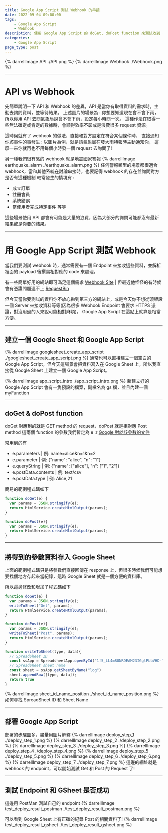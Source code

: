 ```yaml
---
title: Google App Script 測試 Webhook 的串接
date: 2022-09-04 09:00:00
tags: 
	- Google App Script
	- Webhook
description: 使用 Google App Script 的 doGet, doPost function 來測試收到 get post request 的情形，很常利用在一些 webhook 的串接時想要有個臨時的地方測試 payload 時會用到。
categories: 
	- Google App Script
page_type: post
---
```


{% darrellImage API ./API.png %}
{% darrellImage Webhook ./Webhook.png %}

---

# API vs Webhook

先簡單說明一下 API 和 Webhook 的差異，API 是當你有取得資料的需求時，主動去詢問資料，並等待結果。
上述圖片的場景為 : 你想要知道現在會不會下雨，所以你用 API 去問氣象局說會不會下雨，設定每小時問一次。
這種作法在取得一些無法確定或肯定的數據時，會顯得效率不彰或是浪費很多 request 資源。

這時候就有了 webhook 的做法，直接和對方設定在符合某個條件時，
直接通知你該事件的事發生 : 
以圖片為例，就是請氣象局在發大雨特報時主動通知你，
這麼一來你就再也不用每個小時發一個 request 去詢問了!

另一種我們很有感的 webhook 就是地震國家警報
{% darrellImage earthquake_alarm ./earthquake_alarm.png %}
任何警報類型的場景都很適合 webhook，當和其他系統在討論串接時，也要記得 webhook 的存在並詢問對方是否有這種機制
較常發生的情境有 : 
- 成立訂單
- 註冊會員
- 系統錯誤
- 當使用者完成特定事件
等等

這些場景使用 API 都會有可能是大量的浪費，因為大部分的詢問可能都沒有最新結果或是你要的結果。

---

# 用 Google App Script 測試 Webhook

當我們要測試 webhook 時，通常需要有一個 Endpoint 來接收這些資料，並解析裡面的 payload 後撰寫相對應的 code 來處理。

有一些簡單好用的網站即可滿足這個需求
[Webhook Site](https://webhook.site/)
| 但最近他怪怪的有時候會有憑證問題連不上
[RequestBin](https://requestbin.com/)

但今天當你要測試的資料你不放心拋到第三方的網站上，或是今天你不想從頭架設一個 Server 來接收資料等等(因為很多 Webhook Endpoint 會要求 HTTPS 憑證，對沒用過的人來說可能相對麻煩)。 Google App Script 在這點上就算是相當方便。

---

## 建立一個 Google Sheet 和 Google App Script

{% darrellImage googlesheet_create_app_script ./googlesheet_create_app_script.png %}
通常也可以直接建立一個空白的 Google App Script，但今天這場景會把資料寫入在 Google Sheet 上，所以我直接從 Google Sheet 上建立一個 Google App Script。

{% darrellImage app_script_intro ./app_script_intro.png %}
新建立好的 Google App Script 會有一隻預設的檔案，副檔名為 gs 檔，並且內建一個 myFunction

---

## doGet & doPost function

doGet 對應到的就是 GET method 的 request，doPost 就是相對應 Post method
這兩個 function 的參數我們暫定為 e :r
[Google 對於該參數的文件](https://developers.google.com/apps-script/guides/web#request_parameters)

常用到的有
- e.parameters
| 例: name=alice&n=1&n=2
- e.parameter
| 例: {"name": "alice", "n": "1"}
- e.queryString
| 例: {"name": ["alice"], "n": ["1", "2"]}
- e.postData.contents
| 例: text/csv
- e.postData.type
| 例: Alice,21

簡易的範例程式碼如下
```javascript
function doGet(e) {
  var params = JSON.stringify(e);
  return HtmlService.createHtmlOutput(params);
}

function doPost(e){
  var params = JSON.stringify(e);
  return HtmlService.createHtmlOutput(params);
}
```

---
## 將得到的參數資料存入 Google Sheet

上面的範例程式碼只是將參數們直接回傳在 response 上，但很多時候我們可能想要找個地方存起來當紀錄，這時 Google Sheet 就是一個方便的資料庫。

所以這邊修改和增加了程式碼如下
```javascript
function doGet(e) {
  var params = JSON.stringify(e);
  writeToSheet("Get", params);
  return HtmlService.createHtmlOutput(params);
}

function doPost(e){
  var params = JSON.stringify(e);
  writeToSheet("Post", params);
  return HtmlService.createHtmlOutput(params);
}

function writeToSheet(type, data){
  // SpreadSheet ID
  const ssApp = SpreadsheetApp.openById("1f5_LL4mB0NRDEAM23IGglPbbVHD-??????????");
  // SpreadSheet sheet name
  const sheet = ssApp.getSheetByName("log")
  sheet.appendRow([type, data]);
  return true
}
```

{% darrellImage sheet_id_name_position ./sheet_id_name_position.png %}
如何尋找 SpreadSheet ID 和 Sheet Name

---
## 部署 Google App Script

部署的步驟圖多，盡量用圖片解釋
{% darrellImage deploy_step_1 ./deploy_step_1.png %}
{% darrellImage deploy_step_2 ./deploy_step_2.png %}
{% darrellImage deploy_step_3 ./deploy_step_3.png %}
{% darrellImage deploy_step_4 ./deploy_step_4.png %}
{% darrellImage deploy_step_5 ./deploy_step_5.png %}
{% darrellImage deploy_step_6 ./deploy_step_6.png %}
{% darrellImage deploy_step_7 ./deploy_step_7.png %}
這邊的網址就是 webhook 的 endpoint，可以開始測試 Get 和 Post 的 Request 了!

---
## 測試 Endpoint 和 GSheet 是否成功

這邊用 PostMan 測試自己的 endpoint
{% darrellImage test_deploy_result_postman ./test_deploy_result_postman.png %}

可以看到 Google Sheet 上有正確的紀錄 Post 的相關資料了!
{% darrellImage test_deploy_result_gsheet ./test_deploy_result_gsheet.png %}
